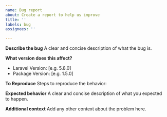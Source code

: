 ```yaml
---
name: Bug report
about: Create a report to help us improve
title: ''
labels: bug
assignees: ''

---
```


**Describe the bug**
A clear and concise description of what the bug is.

**What version does this affect?**
 - Laravel Version: [e.g. 5.8.0]
 - Package Version: [e.g. 1.5.0]

**To Reproduce**
Steps to reproduce the behavior:

**Expected behavior**
A clear and concise description of what you expected to happen.

**Additional context**
Add any other context about the problem here.

